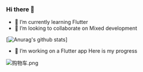 ### Hi there 👋


- 🌱 I’m currently learning Flutter
- 👯 I’m looking to collaborate on Mixed development





[![Anurag's github stats](https://github-readme-stats.vercel.app/api?username=shabake&hide=issues&show_icons=true)]


- 🌱 I’m working on a Flutter app Here is my progress

![购物车.png](https://upload-images.jianshu.io/upload_images/1419035-64c74e51374fa3fd.png?imageMogr2/auto-orient/strip%7CimageView2/2/w/1240)
